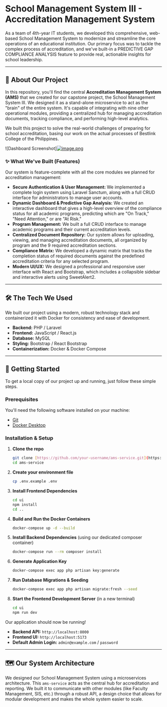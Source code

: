# School Management System III - Accreditation Management System

As a team of 4th-year IT students, we developed this comprehensive, web-based School Management System to modernize and streamline the core operations of an educational institution. Our primary focus was to tackle the complex process of accreditation, and we've built-in a PREDICTIVE GAP COMPLIANCE ANALYSIS feature to provide real, actionable insights for school leadership.

---

## 📖 About Our Project

In this repository, you'll find the central **Accreditation Management System (AMS)** that we created for our capstone project, the School Management System III. We designed it as a stand-alone microservice to act as the "brain" of the entire system. It's capable of integrating with nine other operational modules, providing a centralized hub for managing accreditation documents, tracking compliance, and performing high-level analytics.

We built this project to solve the real-world challenges of preparing for school accreditation, basing our work on the actual processes of Bestlink College of the Philippines.

![Dashboard Screenshot][![image.png](https://i.postimg.cc/L4GTYh0G/image.png)](https://postimg.cc/z3SW4DNk)

### ✨ What We've Built (Features)

Our system is feature-complete with all the core modules we planned for accreditation management:

* **Secure Authentication & User Management:** We implemented a complete login system using Laravel Sanctum, along with a full CRUD interface for administrators to manage user accounts.
* **Dynamic Dashboard & Predictive Gap Analysis:** We created an interactive dashboard that gives a high-level overview of the compliance status for all academic programs, predicting which are "On Track," "Need Attention," or are "At Risk."
* **Program Management:** We built a full CRUD interface to manage academic programs and their current accreditation levels.
* **Centralized Document Repository:** Our system allows for uploading, viewing, and managing accreditation documents, all organized by program and the 9 required accreditation sections.
* **Compliance Matrix:** We developed a dynamic matrix that tracks the completion status of required documents against the predefined accreditation criteria for any selected program.
* **Modern UI/UX:** We designed a professional and responsive user interface with React and Bootstrap, which includes a collapsible sidebar and interactive alerts using SweetAlert2.

---

## 🛠️ The Tech We Used

We built our project using a modern, robust technology stack and containerized it with Docker for consistency and ease of development.

* **Backend:** PHP / Laravel
* **Frontend:** JavaScript / React.js
* **Database:** MySQL
* **Styling:** Bootstrap / React Bootstrap
* **Containerization:** Docker & Docker Compose

---

## 🚀 Getting Started

To get a local copy of our project up and running, just follow these simple steps.

### Prerequisites

You'll need the following software installed on your machine:
* [Git](https://git-scm.com/)
* [Docker Desktop](https://www.docker.com/products/docker-desktop/)

### Installation & Setup

1.  **Clone the repo**
    ```sh
    git clone [https://github.com/your-username/ams-service.git](https://github.com/your-username/ams-service.git)
    cd ams-service
    ```
2.  **Create your environment file**
    ```sh
    cp .env.example .env
    ```
3.  **Install Frontend Dependencies**
    ```sh
    cd ui
    npm install
    cd ..
    ```
4.  **Build and Run the Docker Containers**
    ```sh
    docker-compose up -d --build
    ```
5.  **Install Backend Dependencies** (using our dedicated composer container)
    ```sh
    docker-compose run --rm composer install
    ```
6.  **Generate Application Key**
    ```sh
    docker-compose exec app php artisan key:generate
    ```
7.  **Run Database Migrations & Seeding**
    ```sh
    docker-compose exec app php artisan migrate:fresh --seed
    ```
8.  **Start the Frontend Development Server** (in a new terminal)
    ```sh
    cd ui
    npm run dev
    ```

Our application should now be running!
* **Backend API:** `http://localhost:8000`
* **Frontend UI:** `http://localhost:5173`
* **Default Admin Login:** `admin@example.com` / `password`

---
## 🗺️ Our System Architecture

We designed our School Management System using a microservices architecture. This `ams-service` acts as the central hub for accreditation and reporting. We built it to communicate with other modules (like Faculty Management, SIS, etc.) through a robust API, a design choice that allows for modular development and makes the whole system easier to scale.
